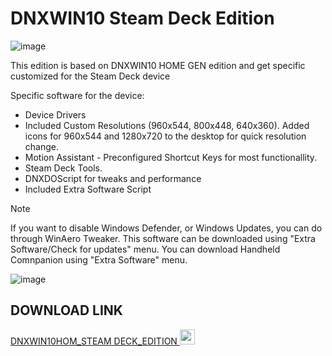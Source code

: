 # DNXWIN10 Steam Deck Edition

![image](https://github.com/Deen0X/DNXWIN/assets/3720302/385ed081-feee-497f-ab5a-cea44dfdc4e3)

This edition is based on DNXWIN10 HOME GEN edition and get specific customized for the Steam Deck device

Specific software for the device:

- Device Drivers
- Included Custom Resolutions (960x544, 800x448, 640x360). Added icons for 960x544 and 1280x720 to the desktop for quick resolution change.
- Motion Assistant - Preconfigured Shortcut Keys for most functionallity.
- Steam Deck Tools.
- DNXDOScript for tweaks and performance
- Included Extra Software Script

>[!NOTE]
>If you want to disable Windows Defender, or Windows Updates, you can do through WinAero Tweaker. This software can be downloaded using "Extra Software/Check for updates" menu.
>You can download Handheld Comnpanion using "Extra Software" menu.

![image](https://github.com/Deen0X/DNXWIN/assets/3720302/0145f6a3-c7b7-4d2d-b742-61be9ee26baf)


## DOWNLOAD LINK

[DNXWIN10HOM_STEAM DECK_EDITION <img src="https://github.com/Deen0X/DNXWIN/assets/3720302/83d20043-648a-474f-800b-bf1d0be06424" width="24">](https://t.me/PCMasterRacePortable/665371/700875)
